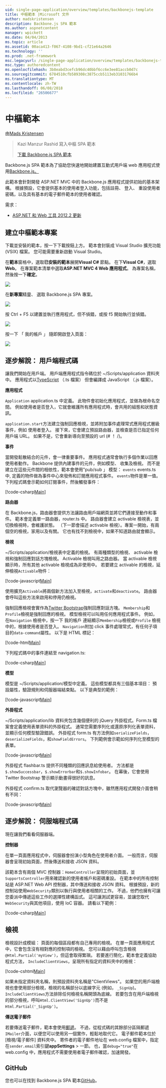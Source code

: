 ```yaml
---
uid: single-page-application/overview/templates/backbonejs-template
title: 中樞範本 |Microsoft 文件
author: madskristensen
description: Backbone.js SPA 範本
ms.author: aspnetcontent
manager: wpickett
ms.date: 04/04/2013
ms.topic: article
ms.assetid: 00aca413-f067-4108-9bd1-cf21e64a2646
ms.technology: ''
ms.prod: .net-framework
msc.legacyurl: /single-page-application/overview/templates/backbonejs-template
msc.type: authoredcontent
ms.openlocfilehash: 3b8eabd3cefcb96dc40bbf6cc6e3ee81accb0d7c
ms.sourcegitcommit: 6784510cfb589308c3875ccb5113eb31031766b4
ms.translationtype: MT
ms.contentlocale: zh-TW
ms.lasthandoff: 06/08/2018
ms.locfileid: "26506677"
---
```

<a name="backbone-template"></a>中樞範本
====================
由[Mads Kristensen](https://github.com/madskristensen)

> Kazi Manzur Rashid 寫入中樞 SPA 範本
> 
> [下載 Backbone.js SPA 範本](https://go.microsoft.com/fwlink/?LinkId=293631)


Backbone.js SPA 範本為了協助您快速地開始建置互動式用戶端 web 應用程式使用[Backbone.js。](http://backbonejs.org/)

此範本會針對開發 ASP.NET MVC 中的 Backbone.js 應用程式提供初始的基本架構。 根據預設，它會提供基本的使用者登入功能，包括註冊、 登入、 重設使用者密碼，以及具有基本的電子郵件範本的使用者確認。

需求：

- [ASP.NET 和 Web 工具 2012.2 更新](https://go.microsoft.com/fwlink/?LinkId=282650)

## <a name="create-a-backbone-template-project"></a>建立中樞範本專案

下載並安裝的範本，按一下下載按鈕上方。 範本會封裝成 Visual Studio 擴充功能 (VSIX) 檔案。 您可能需要重新啟動 Visual Studio。

在**範本**窗格中，選取**已安裝的範本**展開**Visual C#** 節點。 在下**Visual C#**，選取**Web**。 在專案範本清單中選取**ASP.NET MVC 4 Web 應用程式**。 為專案名稱，然後按一下**確定**。

![](backbonejs-template/_static/image1.png)

在**新專案**精靈、 選取 Backbone.js SPA 專案。

![](backbonejs-template/_static/image2.png)

按 Ctrl + F5 以建置並執行應用程式，但不偵錯，或按 f5 開始執行並偵錯。

![](backbonejs-template/_static/image3.png)

按一下 「 我的帳戶 」 隨即開啟登入頁面：

![](backbonejs-template/_static/image4.png)

## <a name="walkthrough-client-code"></a>逐步解說： 用戶端程式碼

讓我們開始在用戶端。 用戶端應用程式指令碼位於 ~/Scripts/application 資料夾中。 應用程式以[TypeScript](http://www.typescriptlang.org/) （.ts 檔案） 但會編譯成 JavaScript （.js 檔案）。

**應用程式**

`Application` application.ts 中定義。 此物件會初始化應用程式，並做為根命名空間。 例如使用者是否登入，它就會維護所有應用程式時，會共用的組態和狀態資訊。

`application.start`方法建立強制回應檢視，並將附加事件處理常式應用程式層級事件，例如 使用者登入。 接下來，它會建立預設路由器，並檢查是否已指定任何用戶端 URL。 如果不是，它會重新導向至預設的 url (# ！ /)。

**事件**

當開發鬆散結合的元件，會一律重要事件。 應用程式通常會執行多個作業以回應使用者動作。 Backbone 提供內建事件的元件，例如模型、 收集及檢視。 而不是建立在這些元件間的相依性，範本會使用"pub/sub 」 模型： `events` events.ts 中, 定義的物件做為事件中心來發佈和訂閱應用程式事件。 `events`物件是單一值。 下列程式碼會示範如何訂閱事件，然後觸發事件：

[!code-csharp[Main](backbonejs-template/samples/sample1.cs)]

**路由器**

在 Backbone.js，路由器會提供方法讓路由用戶端網頁並將它們連接至動作和事件。 範本會定義單一路由器，router.ts 中。 路由器會建立 activable 檢視表，並切換檢視時，會維護狀態。 （下一節會描述 activable 檢視）。專案一開始，有兩個空的檢視，家用以及有關。 它也有找不到檢視中，如果不知道路由就會顯示。

**檢視**

~/Scripts/application/檢視表中定義的檢視。 有兩種類型的檢視、 activable 檢視和強制回應對話方塊檢視。 Activable 檢視叫用之路由器。 當 activable 檢視顯示時，所有其他 activable 檢視成為非使用中。 若要建立 activable 的檢視，延伸檢視`Activable`物件：

[!code-javascript[Main](backbonejs-template/samples/sample2.js)]

使用擴充`Activable`將兩個新方法加入至檢視，`activate`和`deactivate`。 路由器會呼叫這些方法來啟用和停用仍檢視。

強制回應檢視會實作為[Twitter Bootstrap](http://twitter.github.com/bootstrap/)強制回應對話方塊。 `Membership`和`Profile`檢視是強制回應的檢視。 模型檢視可以叫用任何應用程式事件。 例如，在`Navigation` 檢視中，按一下 我的帳戶 連結顯示`Membership`檢視或`Profile` 檢視中的，根據使用者是否登入。 `Navigation`附加 click 事件處理常式，有任何子項目的`data-command`屬性。 以下是 HTML 標記：

[!code-html[Main](backbonejs-template/samples/sample3.html)]

下列程式碼中的事件連結至 navigation.ts:

[!code-csharp[Main](backbonejs-template/samples/sample4.cs)]

**模型**

模型是 ~/Scripts/application/模型中定義。 這些模型都具有三個基本項目： 預設屬性，驗證規則和伺服器端結束點。 以下是典型的範例：

[!code-javascript[Main](backbonejs-template/samples/sample5.js)]

**外掛程式**

~/Scripts/application/lib 資料夾包含幾個便利的 jQuery 外掛程式。Form.ts 檔案會定義使用表單資料的外掛程式。 通常您需要序列化或還原序列化表單資料，並顯示任何模型驗證錯誤。 外掛程式 form.ts 有方法例如`serializeFields`， `deserializeFields`，和`showFieldErrors`。 下列範例會示範如何序列化至模型的表單。

[!code-javascript[Main](backbonejs-template/samples/sample6.js)]

外掛程式 flashbar.ts 提供不同種類的回應訊息給使用者。 方法都是`$.showSuccessbar`，`$.showErrorbar`和`$.showInfobar`。 在幕後，它會使用 Twitter Bootstrap 警示顯示動畫得很好的訊息。

外掛程式 confirm.ts 取代瀏覽器的確認對話方塊中，雖然應用程式開發介面會稍有不同：

[!code-javascript[Main](backbonejs-template/samples/sample7.js)]

## <a name="walkthrough-server-code"></a>逐步解說： 伺服端程式碼

現在讓我們看看伺服器端。

**控制器**

在單一頁面應用程式中，伺服器會扮演小型角色在使用者介面。 一般而言，伺服器會呈現初始頁面，然後傳送和接收 JSON 資料。

該範本含有兩個 MVC 控制器：`HomeController`呈現的初始頁面，並`SupportsController`用來確認新的使用者帳戶和密碼重設。 在範本中的所有控制站是 ASP.NET Web API 控制器，其中傳送和接收 JSON 資料。 根據預設，新的控制站使用`WebSecurity`類別以執行與使用者相關的工作。 不過，他們也擁有可讓您委派中傳遞這些工作的選擇性建構函式。 這可讓測試更容易，並讓您取代`WebSecurity`與其他項目，使用 IoC 容器。 請看以下範例：

[!code-csharp[Main](backbonejs-template/samples/sample8.cs)]

## <a name="views"></a>檢視

檢視設計成模組： 頁面的每個區段都有自己專用的檢視。 在單一頁面應用程式中，它會包含沒有相對應的控制項的檢視。 您可以藉由呼叫包含檢視`@Html.Partial('myView')`，但這會取得繁瑣。 若要進行簡化，範本會定義協助程式方法， `IncludeClientViews`，呈現所有指定的資料夾中的檢視：

[!code-cshtml[Main](backbonejs-template/samples/sample9.cshtml)]

如果未指定資料夾名稱，則預設資料夾名稱是"ClientViews"。 如果您的用戶端檢視也會使用部分檢視，檢視的名稱部分以底線字元 (例如， `_SignUp`)。 `IncludeClientViews`方法排除任何檢視名稱開頭為底線。 若要包含在用戶端檢視的部分檢視，呼叫`Html.ClientView('SignUp')`而不是`Html.Partial('_SignUp')`。

**傳送電子郵件**

若要傳送電子郵件，範本會使用[郵遞](http://aboutcode.net/postal)。 不過，從程式碼的其餘部分區隔郵遞`IMailer`介面，以便您可以使用另一個實作，輕鬆地取代它。 電子郵件範本位於 [檢視/電子郵件] 資料夾中。 寄件者的電子郵件地址在 web.config 檔案中，指定在`sender.email`索引鍵**appSettings** > 一節。 也，當`debug="true"`在 web.config 中，應用程式不需要使用者電子郵件確認，加速開發。

## <a name="github"></a>GitHub

您也可以在找到 Backbone.js SPA 範本[GitHub](https://github.com/kazimanzurrashid/AspNetMvcBackboneJsSpa)。
